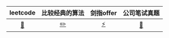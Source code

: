 | leetcode | 比较经典的算法 |剑指offer|公司笔试真题|
| :---: | :----: | :---: | :----: |
| [:art:](#art-算法) | [:pencil2:](#pencil2-比较经典的算法) | [:zap:](#zap-剑指offer) | [:memo:](#memo-公司笔试真题) |

